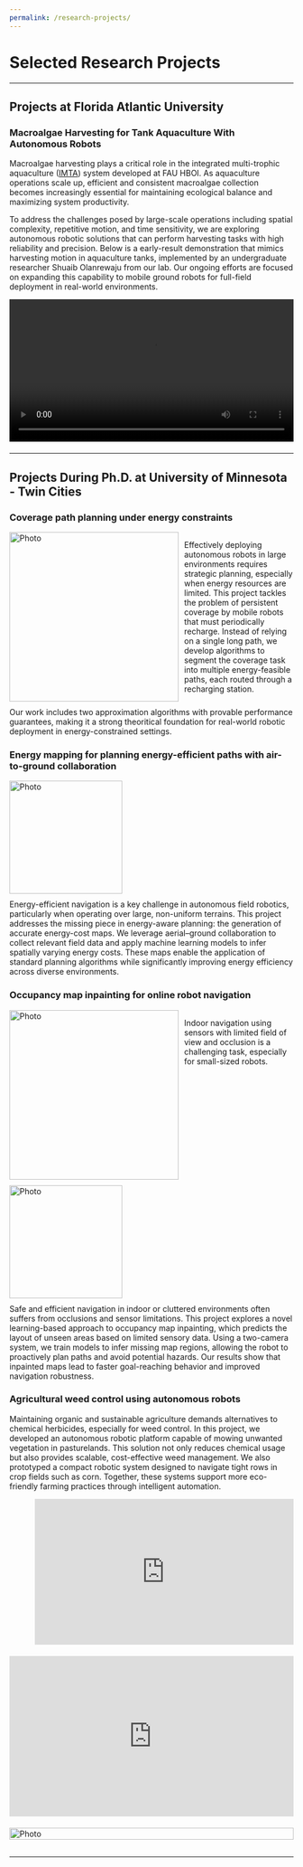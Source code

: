 ```yaml
---
permalink: /research-projects/
---
```


<p></p>

# Selected Research Projects

---

## Projects at Florida Atlantic University

<!-- Example Placeholder -->
### Macroalgae Harvesting for Tank Aquaculture With Autonomous Robots
Macroalgae harvesting plays a critical role in the integrated multi-trophic aquaculture ([IMTA](https://www.fau.edu/hboi/research/aquaculture-innovation/center-for-marine-and-warm-water-aquaculture/research/imta/)) system developed at FAU HBOI. As aquaculture operations scale up, efficient and consistent macroalgae collection becomes increasingly essential for maintaining ecological balance and maximizing system productivity.

To address the challenges posed by large-scale operations including spatial complexity, repetitive motion, and time sensitivity, we are exploring autonomous robotic solutions that can perform harvesting tasks with high reliability and precision. Below is a early-result demonstration that mimics harvesting motion in aquaculture tanks, implemented by an undergraduate researcher Shuaib Olanrewaju from our lab. Our ongoing efforts are focused on expanding this capability to mobile ground robots for full-field deployment in real-world environments.

<div style="margin-top: 10px; margin-bottom: 20px;">
  <video controls style="display: block; margin: 0 auto; width: 100%; max-width: 640px;">
    <source src="/files/aqu_harvest.mp4" type="video/mp4">
  </video>
</div>

---

## Projects During Ph.D. at University of Minnesota - Twin Cities

### Coverage path planning under energy constraints
<div style="overflow:auto">
  <img src="/images/multi-paths.jpg?raw=true" alt="Photo" style="float:left; margin-right: 10px; width: 300px; margin-bottom: 10px;">
  <p style="margin-left: 10px;">
  Effectively deploying autonomous robots in large environments requires strategic planning, especially when energy resources are limited. This project tackles the problem of persistent coverage by mobile robots that must periodically recharge. Instead of relying on a single long path, we develop algorithms to segment the coverage task into multiple energy-feasible paths, each routed through a recharging station. </p>
</div>
Our work includes two approximation algorithms with provable performance guarantees, making it a strong theoritical foundation for real-world robotic deployment in energy-constrained settings.

### Energy mapping for planning energy-efficient paths with air-to-ground collaboration
<div class="container">
  <img src="/images/energy-mapping.jpg?raw=true" alt="Photo" height="200px" style="margin-bottom: 10px;">
</div>
Energy-efficient navigation is a key challenge in autonomous field robotics, particularly when operating over large, non-uniform terrains. This project addresses the missing piece in energy-aware planning: the generation of accurate energy-cost maps. We leverage aerial–ground collaboration to collect relevant field data and apply machine learning models to infer spatially varying energy costs. These maps enable the application of standard planning algorithms while significantly improving energy efficiency across diverse environments.

### Occupancy map inpainting for online robot navigation
<div style="overflow:auto">
  <img src="/images/indoor-nav.jpg?raw=true" alt="Photo" style="float:left; margin-right: 10px; width: 300px; margin-bottom: 10px;">
  <p style="margin-left: 10px;">
  Indoor navigation using sensors with limited field of view and occlusion is a challenging task, especially for small-sized robots.</p>
</div>

<div class="container">
  <img src="/images/occupancy-map-inpainting.jpg?raw=true" alt="Photo" height="200px" style="margin-bottom: 10px;">
</div>
Safe and efficient navigation in indoor or cluttered environments often suffers from occlusions and sensor limitations. This project explores a novel learning-based approach to occupancy map inpainting, which predicts the layout of unseen areas based on limited sensory data. Using a two-camera system, we train models to infer missing map regions, allowing the robot to proactively plan paths and avoid potential hazards. Our results show that inpainted maps lead to faster goal-reaching behavior and improved navigation robustness.


### Agricultural weed control using autonomous robots
Maintaining organic and sustainable agriculture demands alternatives to chemical herbicides, especially for weed control. In this project, we developed an autonomous robotic platform capable of mowing unwanted vegetation in pasturelands. This solution not only reduces chemical usage but also provides scalable, cost-effective weed management. We also prototyped a compact robotic system designed to navigate tight rows in crop fields such as corn. Together, these systems support more eco-friendly farming practices through intelligent automation.

<div style="margin-top: 10px; margin-bottom: 20px; padding-left: 8.9%;">
  <iframe 
    src="https://www.youtube.com/embed/mVVQWA6jrS4" 
    style="width: 100%; max-width: 640px; aspect-ratio: 16 / 9; border: none;" 
    allow="autoplay; encrypted-media; fullscreen"
    allowfullscreen>
  </iframe>
</div>

<div style="display: flex; justify-content: center; margin-top: 10px; margin-bottom: 20px;">
  <iframe 
    src="https://drive.google.com/file/d/1Ndo3ITq_g58ODMreXcUEOwgSdjZ0zH9u/preview"
    style="width: 100%; max-width: 640px; aspect-ratio: 16 / 9; border: none;"
    allow="autoplay; encrypted-media; fullscreen"
    allowfullscreen>
  </iframe>
</div>

<div style="display: flex; justify-content: center; gap: 15px; margin-bottom: 30px; flex-wrap: wrap;">
  <img src="/images/corn-fields.jpg?raw=true" alt="Photo" 
       style="width: 100%; max-width: 640px; height: auto;">
</div>

---